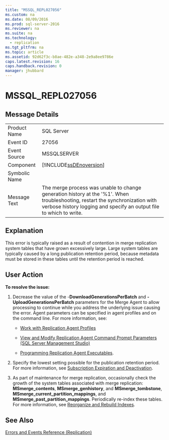 ```yaml
---
title: "MSSQL_REPL027056"
ms.custom: na
ms.date: 08/09/2016
ms.prod: sql-server-2016
ms.reviewer: na
ms.suite: na
ms.technology: 
  - replication
ms.tgt_pltfrm: na
ms.topic: article
ms.assetid: 92d62f3c-b8ae-482e-a348-2e9a8ee9786e
caps.latest.revision: 16
caps.handback.revision: 0
manager: jhubbard
---
```

# MSSQL_REPL027056
## Message Details  
  
|||  
|-|-|  
|Product Name|SQL Server|  
|Event ID|27056|  
|Event Source|MSSQLSERVER|  
|Component|[!INCLUDE[ssDEnoversion](../../Topics/TopicNameContainA/tokens/ssDEnoversion_md.md)]|  
|Symbolic Name||  
|Message Text|The merge process was unable to change generation history at the '%1'. When troubleshooting, restart the synchronization with verbose history logging and specify an output file to which to write.|  
  
## Explanation  
 This error is typically raised as a result of contention in merge replication system tables that have grown excessively large. Large system tables are typically caused by a long publication retention period, because metadata must be stored in these tables until the retention period is reached.  
  
## User Action  
 **To resolve the issue:**  
  
1.  Decrease the value of the -**DownloadGenerationsPerBatch** and **-UploadGenerationsPerBatch** parameters for the Merge Agent to allow processing to continue while you address the underlying issue causing the error. Agent parameters can be specified in agent profiles and on the command line. For more information, see:  
  
    -   [Work with Replication Agent Profiles](../../Topics/TopicNameNotContainA/Work-with-Replication-Agent-Profiles.md)  
  
    -   [View and Modify Replication Agent Command Prompt Parameters (SQL Server Management Studio)](../../Topics/TopicNameNotContainA/View-and-Modify-Replication-Agent-Command-Prompt-Parameters--SQL-Server-Management-Studio-.md)  
  
    -   [Programming Replication Agent Executables](assetId:///cba476df-d4ea-44c9-bb86-81488971e328).  
  
2.  Specify the lowest setting possible for the publication retention period. For more information, see [Subscription Expiration and Deactivation](../../Topics/TopicNameNotContainA/Subscription-Expiration-and-Deactivation.md).  
  
3.  As part of maintenance for merge replication, occasionally check the growth of the system tables associated with merge replication: **MSmerge_contents**, **MSmerge_genhistory**, and **MSmerge_tombstone**, **MSmerge_current_partition_mappings**, and **MSmerge_past_partition_mappings**. Periodically re-index these tables. For more information, see [Reorganize and Rebuild Indexes](../../Topics/TopicNameNotContainA/Reorganize-and-Rebuild-Indexes.md).  
  
## See Also  
 [Errors and Events Reference (Replication)](../../Topics/TopicNameNotContainA/Errors-and-Events-Reference--Replication-.md)
